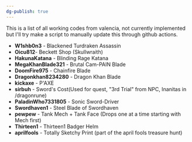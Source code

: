 ```yaml
---
dg-publish: true
---
```

This is a list of all working codes from valencia, not currently implemented but I'll try make a script to manually update this through github actions.

- **W1shb0n3** - Blackened Turdraken Assassin
- **Oicu812**- Beckett Shop (Skullwraith)
- **HakunaKatana** - Blinding Rage Katana
- **MegaKhanBlade321** - Brutal Cam-PAIN Blade
- **DoomFire975** - Chainfire Blade
- **Dragonkhan8234280** - Dragon Khan Blade
- **kickaxe** - P'AXE
- **sirbuh** - Sword's Cost(Used for quest, "3rd Trial" from NPC, Inanitas in /dragonrune)
- **PaladinWho7331805** - Sonic Sword-Driver
- **Swordhaven1** - Steel Blade of Swordhaven
- **pewpew** - Tank Mech + Tank Face (Drops one at a time starting with Mech first)
- **Thirteen1** - Thirteen1 Badger Helm
- **aprilfools** - Totally Sketchy Print (part of the april fools treasure hunt)